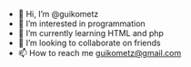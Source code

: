 - 👋 Hi, I’m @guikometz
- 👀 I’m interested in programmation
- 🌱 I’m currently learning HTML and php
- 💞️ I’m looking to collaborate on friends
- 📫 How to reach me guikometz@gmail.com

<!---
guikometz/guikometz is a ✨ special ✨ repository because its `README.md` (this file) appears on your GitHub profile.
You can click the Preview link to take a look at your changes.
--->
